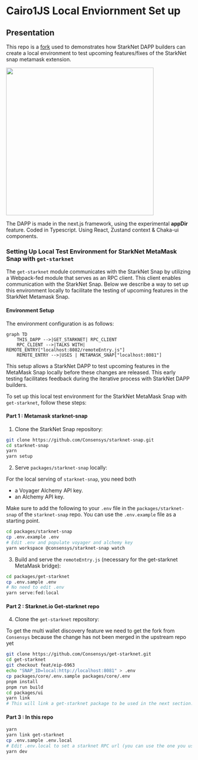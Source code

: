 # Cairo1JS Local Enviornment Set up

## Presentation

This repo is a [fork](https://github.com/PhilippeR26/Cairo1JS/tree/main/src) used to demonstrates how StarkNet DAPP builders can create a local environment to test upcoming features/fixes of the StarkNet snap metamask extension.

<img src="https://github.com/khanti42/Cairo1JS/assets/170082512/23f765b2-405d-49f1-b016-9712d5e2af24" width="400">

The DAPP is made in the next.js framework, using the experimental **appDir** feature. Coded in Typescript. Using React, Zustand context & Chaka-ui components.

### Setting Up Local Test Environment for StarkNet MetaMask Snap with `get-starknet`

The `get-starknet` module communicates with the StarkNet Snap by utilizing a Webpack-fed module that serves as an RPC client. 
This client enables communication with the StarkNet Snap. Below we describe a way to set up this environment locally to facilitate the testing 
of upcoming features in the StarkNet Metamask Snap.

#### Environment Setup

The environment configuration is as follows:

```mermaid
graph TD
    THIS_DAPP -->|GET_STARKNET| RPC_CLIENT
    RPC_CLIENT -->|TALKS WITH| REMOTE_ENTRY["localhost:8082/remoteEntry.js"]
    REMOTE_ENTRY -->|USES | METAMASK_SNAP["localhost:8081"]
```




This setup allows a StarkNet DAPP to test upcoming features in the MetaMask Snap locally before these changes are released. This early testing facilitates feedback during the iterative process with StarkNet DAPP builders.

To set up this local test environment for the StarkNet MetaMask Snap with `get-starknet`, follow these steps:

#### Part 1 : Metamask starknet-snap

1. Clone the StarkNet Snap repository:

```bash
git clone https://github.com/Consensys/starknet-snap.git
cd starknet-snap
yarn 
yarn setup 
```

2. Serve `packages/starknet-snap` locally:

For the local serving of `starknet-snap`, you need both 
- a Voyager Alchemy API key. 
- an Alchemy API key. 

Make sure to add the following to your `.env` file in the `packages/starknet-snap` of the `starknet-snap` repo.
You can use the `.env.example` file as a starting point.

```bash
cd packages/starknet-snap 
cp .env.example .env 
# Edit .env and populate voyager and alchemy key
yarn workspace @consensys/starknet-snap watch
```

3. Build and serve the `remoteEntry.js` (necessary for the get-starknet MetaMask bridge):

```bash
cd packages/get-starknet
cp .env.sample .env 
# No need to edit .env
yarn serve:fed:local
```

#### Part 2 : Starknet.io Get-starknet repo

4. Clone the `get-starknet` repository:

To get the multi wallet discovery feature we need to get the fork from `Consensys` because the 
change has not been merged in the upstream repo yet

```bash
git clone https://github.com/Consensys/get-starknet.git
cd get-starknet
git checkout feat/eip-6963
echo "SNAP_ID=local:http://localhost:8081" > .env
cp packages/core/.env.sample packages/core/.env
pnpm install 
pnpm run build 
cd packages/ui
yarn link 
# This will link a get-starknet package to be used in the next section. 
```

#### Part 3 : In this repo 

```bash
yarn
yarn link get-starknet 
cp .env.sample .env.local
# Edit .env.local to set a starknet RPC url (you can use the one you used in Part 1)
yarn dev
```
